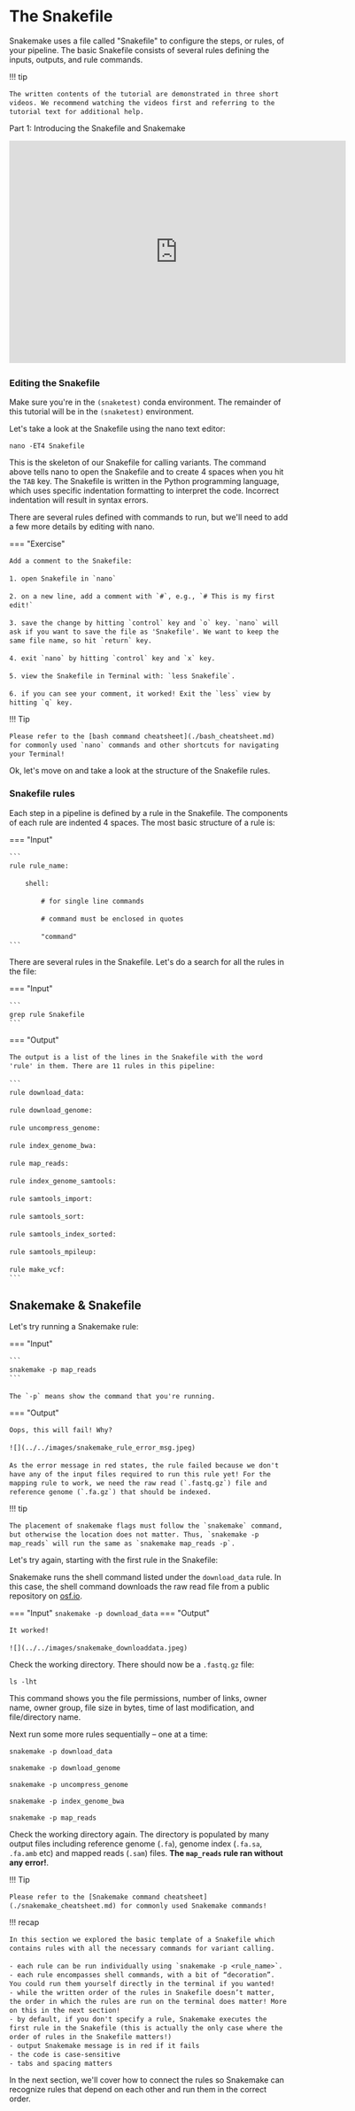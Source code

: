 # The Snakefile

Snakemake uses a file called "Snakefile" to configure the steps, or rules, of your pipeline. The basic Snakefile consists of several rules defining the inputs, outputs, and rule commands. 

!!! tip

    The written contents of the tutorial are demonstrated in three short videos. We recommend watching the videos first and referring to the tutorial text for additional help. 

Part 1: Introducing the Snakefile and Snakemake

<iframe id="kaltura_player" src="https://cdnapisec.kaltura.com/p/1770401/sp/177040100/embedIframeJs/uiconf_id/29032722/partner_id/1770401?iframeembed=true&playerId=kaltura_player&entry_id=1_t0putehi&flashvars[mediaProtocol]=rtmp&amp;flashvars[streamerType]=rtmp&amp;flashvars[streamerUrl]=rtmp://www.kaltura.com:1935&amp;flashvars[rtmpFlavors]=1&amp;flashvars[localizationCode]=en&amp;flashvars[leadWithHTML5]=true&amp;flashvars[sideBarContainer.plugin]=true&amp;flashvars[sideBarContainer.position]=left&amp;flashvars[sideBarContainer.clickToClose]=true&amp;flashvars[chapters.plugin]=true&amp;flashvars[chapters.layout]=vertical&amp;flashvars[chapters.thumbnailRotator]=false&amp;flashvars[streamSelector.plugin]=true&amp;flashvars[EmbedPlayer.SpinnerTarget]=videoHolder&amp;flashvars[dualScreen.plugin]=true&amp;flashvars[Kaltura.addCrossoriginToIframe]=true&amp;&wid=0_og159i3p" width="608" height="402" allowfullscreen webkitallowfullscreen mozAllowFullScreen allow="autoplay *; fullscreen *; encrypted-media *" sandbox="allow-forms allow-same-origin allow-scripts allow-top-navigation allow-pointer-lock allow-popups allow-modals allow-orientation-lock allow-popups-to-escape-sandbox allow-presentation allow-top-navigation-by-user-activation" frameborder="0" title="Kaltura Player"></iframe>

### Editing the Snakefile

Make sure you're in the `(snaketest)` conda environment. The remainder of this tutorial will be in the `(snaketest)` environment.

Let's take a look at the Snakefile using the nano text editor:
```
nano -ET4 Snakefile
```

This is the skeleton of our Snakefile for calling variants. The command above tells nano to open the Snakefile and to create 4 spaces when you hit the `TAB` key. The Snakefile is written in the Python programming language, which uses specific indentation formatting to interpret the code. Incorrect indentation will result in syntax errors.

There are several rules defined with commands to run, but we'll need to add a few more details by editing with nano.

=== "Exercise" 

    Add a comment to the Snakefile:

    1. open Snakefile in `nano`

    2. on a new line, add a comment with `#`, e.g., `# This is my first edit!`

    3. save the change by hitting `control` key and `o` key. `nano` will ask if you want to save the file as 'Snakefile'. We want to keep the same file name, so hit `return` key.

    4. exit `nano` by hitting `control` key and `x` key.

    5. view the Snakefile in Terminal with: `less Snakefile`.

    6. if you can see your comment, it worked! Exit the `less` view by hitting `q` key.
    

!!! Tip

    Please refer to the [bash command cheatsheet](./bash_cheatsheet.md) for commonly used `nano` commands and other shortcuts for navigating your Terminal!

Ok, let's move on and take a look at the structure of the Snakefile rules.

### Snakefile rules

Each step in a pipeline is defined by a rule in the Snakefile. The components of each rule are indented 4 spaces. The most basic structure of a rule is:

=== "Input"

    ```
    rule rule_name:
    
        shell:
        
            # for single line commands
            
            # command must be enclosed in quotes
            
            "command"
    ```
      

There are several rules in the Snakefile. Let's do a search for all the rules in the file:

=== "Input"

    ```
    grep rule Snakefile
    ```

=== "Output"

    The output is a list of the lines in the Snakefile with the word 'rule' in them. There are 11 rules in this pipeline:
    
    ```
    rule download_data:

    rule download_genome:

    rule uncompress_genome:

    rule index_genome_bwa:

    rule map_reads:

    rule index_genome_samtools:

    rule samtools_import:

    rule samtools_sort:

    rule samtools_index_sorted:

    rule samtools_mpileup:

    rule make_vcf:
    ```

## Snakemake & Snakefile

Let's try running a Snakemake rule:

=== "Input"

    ```
    snakemake -p map_reads
    ```
    
    The `-p` means show the command that you're running.
    
=== "Output"

    Oops, this will fail! Why?
    
    ![](../../images/snakemake_rule_error_msg.jpeg)
    
    As the error message in red states, the rule failed because we don't have any of the input files required to run this rule yet! For the mapping rule to work, we need the raw read (`.fastq.gz`) file and reference genome (`.fa.gz`) that should be indexed.

!!! tip
    
    The placement of snakemake flags must follow the `snakemake` command, but otherwise the location does not matter. Thus, `snakemake -p map_reads` will run the same as `snakemake map_reads -p`.

Let's try again, starting with the first rule in the Snakefile:

Snakemake runs the shell command listed under the `download_data` rule. In this case, the shell command downloads the raw read file from a public repository on [osf.io](https://osf.io).

=== "Input"
    ```
    snakemake -p download_data
    ```
=== "Output"
    
    It worked!

    ![](../../images/snakemake_downloaddata.jpeg)

Check the working directory. There should now be a `.fastq.gz` file:
```
ls -lht
```

This command shows you the file permissions, number of links, owner name, owner group, file size in bytes, time of last modification, and file/directory name.

Next run some more rules sequentially – one at a time:
```
snakemake -p download_data
```

```
snakemake -p download_genome
```

```
snakemake -p uncompress_genome
```

```
snakemake -p index_genome_bwa
```

```
snakemake -p map_reads
```

Check the working directory again. The directory is populated by many output files including reference genome (`.fa`), genome index (`.fa.sa`, `.fa.amb` etc) and mapped reads (`.sam`) files. **The `map_reads` rule ran without any error!**. 

!!! Tip

    Please refer to the [Snakemake command cheatsheet](./snakemake_cheatsheet.md) for commonly used Snakemake commands!

!!! recap

    In this section we explored the basic template of a Snakefile which contains rules with all the necessary commands for variant calling.

    - each rule can be run individually using `snakemake -p <rule_name>`.
    - each rule encompasses shell commands, with a bit of “decoration”. You could run them yourself directly in the terminal if you wanted!
    - while the written order of the rules in Snakefile doesn’t matter, the order in which the rules are run on the terminal does matter! More on this in the next section!
    - by default, if you don't specify a rule, Snakemake executes the first rule in the Snakefile (this is actually the only case where the order of rules in the Snakefile matters!)
    - output Snakemake message is in red if it fails
    - the code is case-sensitive
    - tabs and spacing matters

In the next section, we'll cover how to connect the rules so Snakemake can recognize rules that depend on each other and run them in the correct order.
